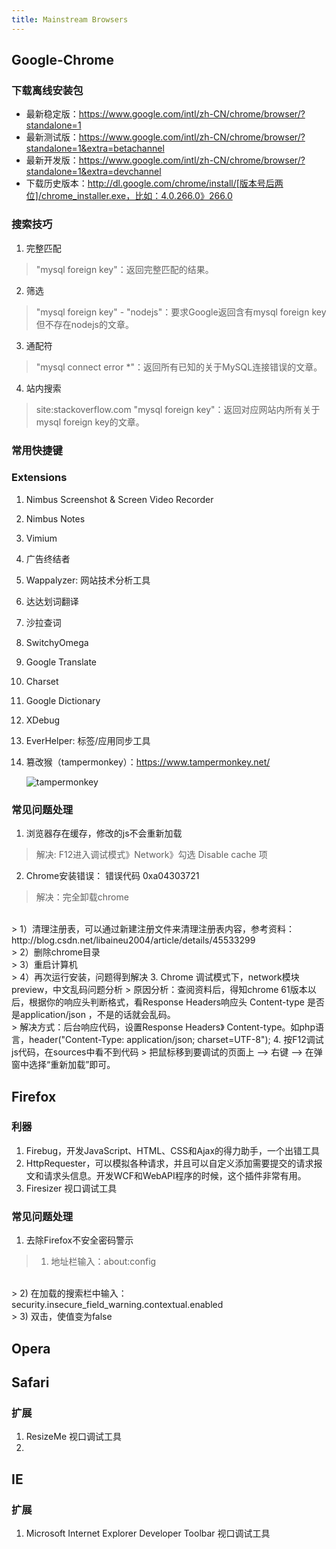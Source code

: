 ```yaml
---
title: Mainstream Browsers
---
```

## Google-Chrome
### 下载离线安装包
+ 最新稳定版：https://www.google.com/intl/zh-CN/chrome/browser/?standalone=1 
+ 最新测试版：https://www.google.com/intl/zh-CN/chrome/browser/?standalone=1&extra=betachannel 
+ 最新开发版：https://www.google.com/intl/zh-CN/chrome/browser/?standalone=1&extra=devchannel 
+ 下载历史版本：http://dl.google.com/chrome/install/[版本号后两位]/chrome_installer.exe，比如：4.0.266.0》266.0 

### 搜索技巧
1. 完整匹配 
> "mysql foreign key"：返回完整匹配的结果。 
2. 筛选 
> "mysql foreign key" - "nodejs"：要求Google返回含有mysql foreign key但不存在nodejs的文章。 
3. 通配符 
> "mysql connect error *"：返回所有已知的关于MySQL连接错误的文章。 
4. 站内搜索 
> site:stackoverflow.com "mysql foreign key"：返回对应网站内所有关于mysql foreign key的文章。 

### 常用快捷键

### Extensions
1. Nimbus Screenshot & Screen Video Recorder 

2. Nimbus Notes 

3. Vimium 

4. 广告终结者 

5. Wappalyzer: 网站技术分析工具 

6. 达达划词翻译

7. 沙拉查词

8. SwitchyOmega 

9. Google Translate

10. Charset

11. Google Dictionary

12. XDebug 

13. EverHelper: 标签/应用同步工具

14. 篡改猴（tampermonkey）：https://www.tampermonkey.net/

    ![tampermonkey]({{site.url}}/assets/images/tampermonkey.png)

### 常见问题处理
1. 浏览器存在缓存，修改的js不会重新加载 
> 解决: F12进入调试模式》Network》勾选 Disable cache 项 
2. Chrome安装错误： 错误代码 0xa04303721
> 解决：完全卸载chrome
<br>
> 1）清理注册表，可以通过新建注册文件来清理注册表内容，参考资料： http://blog.csdn.net/libaineu2004/article/details/45533299 
<br>
> 2）删除chrome目录 
<br>
> 3）重启计算机 
<br>
> 4）再次运行安装，问题得到解决 
3. Chrome 调试模式下，network模块preview，中文乱码问题分析 
> 原因分析：查阅资料后，得知chrome 61版本以后，根据你的响应头判断格式，看Response Headers响应头 Content-type 是否是application/json ，不是的话就会乱码。
<br>
> 解决方式：后台响应代码，设置Response Headers》 Content-type。如php语言，header("Content-Type: application/json; charset=UTF-8"); 
4. 按F12调试js代码，在sources中看不到代码
> 把鼠标移到要调试的页面上 --> 右键 --> 在弹窗中选择“重新加载”即可。 

## Firefox
### 利器
1. Firebug，开发JavaScript、HTML、CSS和Ajax的得力助手，一个出错工具 
2. HttpRequester，可以模拟各种请求，并且可以自定义添加需要提交的请求报文和请求头信息。开发WCF和WebAPI程序的时候，这个插件非常有用。 
3. Firesizer 视口调试工具 

### 常见问题处理
1. 去除Firefox不安全密码警示
> 1) 地址栏输入：about:config
<br>
> 2) 在加载的搜索栏中输入：security.insecure_field_warning.contextual.enabled 
<br>
> 3) 双击，使值变为false 

## Opera

## Safari
### 扩展
1. ResizeMe 视口调试工具 
2. 

## IE
### 扩展
1. Microsoft Internet Explorer Developer Toolbar 视口调试工具 
